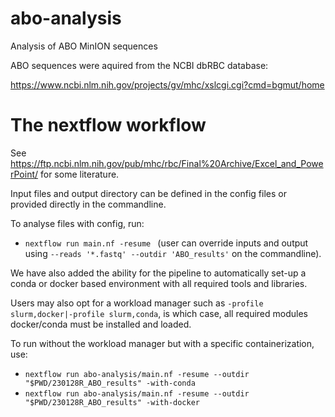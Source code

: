 # abo-analysis

Analysis of ABO MinION sequences

ABO sequences were aquired from the NCBI dbRBC database:

<https://www.ncbi.nlm.nih.gov/projects/gv/mhc/xslcgi.cgi?cmd=bgmut/home>

# The nextflow workflow

See <https://ftp.ncbi.nlm.nih.gov/pub/mhc/rbc/Final%20Archive/Excel_and_PowerPoint/> for some literature.

Input files and output directory can be defined in the config files or provided directly in the commandline.

To analyse files with config, run:
  - `nextflow run main.nf -resume ` (user can override inputs and output using `--reads '*.fastq' --outdir 'ABO_results'` on the commandline).

We have also added the ability for the pipeline to automatically set-up a conda or docker based environment with all required tools and libraries. 

Users may also opt for a workload manager such as `-profile slurm,docker|-profile slurm,conda`, is which case, all required modules docker/conda must be installed and loaded.

To run without the workload manager but with a specific containerization, use:
  - `nextflow run abo-analysis/main.nf -resume --outdir "$PWD/230128R_ABO_results" -with-conda`
  - `nextflow run abo-analysis/main.nf -resume --outdir "$PWD/230128R_ABO_results" -with-docker`
